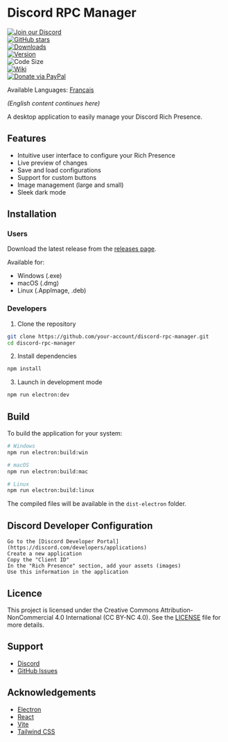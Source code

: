 # Discord RPC Manager

[![Join our Discord](https://img.shields.io/discord/1258049354804232293.svg?logo=discord&logoColor=white&color=7289DA&label=Join%20our%20Discord&labelColor=7289DA)](https://discord.gg/YhTDM8FCrr)  
[![GitHub stars](https://img.shields.io/github/stars/wen7090/Discord-rpc-manager?label=GitHub%20Stars&logo=github)](https://github.com/wen7090/Discord-rpc-manager/stargazers)  
[![Downloads](https://img.shields.io/github/downloads/wen7090/Discord-rpc-manager/total.svg?logo=github&logoColor=white&label=Downloads&color=blue)](https://github.com/wen7090/Discord-rpc-manager/releases/latest)  
[![Version](https://img.shields.io/github/v/release/wen7090/Discord-rpc-manager?label=Current%20Version&color=orange)](https://github.com/wen7090/Discord-rpc-manager/releases/latest)  
![Code Size](https://img.shields.io/badge/Code%20Size-198%20MB-brightgreen)  
[![Wiki](https://img.shields.io/badge/Wiki-Documentation-blue.svg)](https://github.com/wen7090/Discord-rpc-manager/wiki)  
[![Donate via PayPal](https://img.shields.io/badge/Donate-PayPal-blue.svg?style=flat&logo=paypal&color=00457C&labelColor=003087)](https://www.paypal.com/donate/?hosted_button_id=M5EMBRXC8EPEQ)

Available Languages: [Français](README.fr.md)

_(English content continues here)_

A desktop application to easily manage your Discord Rich Presence.

## Features

- Intuitive user interface to configure your Rich Presence
- Live preview of changes
- Save and load configurations
- Support for custom buttons
- Image management (large and small)
- Sleek dark mode

## Installation

### Users
Download the latest release from the [releases page](https://github.com/wen7090/discord-rpc-manager/releases).

Available for:
- Windows (.exe)
- macOS (.dmg)
- Linux (.AppImage, .deb)

### Developers

1. Clone the repository
```bash
git clone https://github.com/your-account/discord-rpc-manager.git
cd discord-rpc-manager
```

2. Install dependencies
```bash
npm install
```

3. Launch in development mode
```bash
npm run electron:dev
```

## Build

To build the application for your system:

```bash
# Windows
npm run electron:build:win

# macOS
npm run electron:build:mac

# Linux
npm run electron:build:linux
```

The compiled files will be available in the `dist-electron` folder.

## Discord Developer Configuration

    Go to the [Discord Developer Portal](https://discord.com/developers/applications)
    Create a new application
    Copy the "Client ID"
    In the "Rich Presence" section, add your assets (images)
    Use this information in the application

## Licence

This project is licensed under the Creative Commons Attribution-NonCommercial 4.0 International (CC BY-NC 4.0). See the [LICENSE](LICENSE) file for more details.

## Support

- [Discord](https://discord.com/invite/YhTDM8FCrr)
- [GitHub Issues](https://github.com/votre-compte/discord-rpc-manager/issues)

## Acknowledgements

- [Electron](https://www.electronjs.org/)
- [React](https://reactjs.org/)
- [Vite](https://vitejs.dev/)
- [Tailwind CSS](https://tailwindcss.com/)